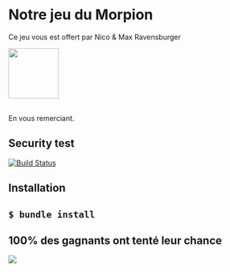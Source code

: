 <h1>
Notre jeu du Morpion</h1>

<p>
Ce jeu vous est offert par Nico & Max Ravensburger<br>
<p>
<img src="https://podcast.proxi-jeux.fr/wp-content/uploads/2017/10/ravensburger.png" style="width:100px;">
</p>
<br>
En vous remerciant. 
</p>

<h2>Security test</h2>
<p><a href="http://travis-ci.org/amro/gibbon" rel="nofollow"><img src="https://camo.githubusercontent.com/9781b2bd443dfd9fe00623f9c27ff0ae5349148c/68747470733a2f2f7365637572652e7472617669732d63692e6f72672f616d726f2f676962626f6e2e737667" alt="Build Status" data-canonical-src="https://secure.travis-ci.org/amro/gibbon.svg" style="max-width:100%;"></a></p>


<h2>Installation<h2>
<pre><code>$ bundle install 
</code></pre>


<h2> 100% des gagnants ont tenté leur chance</h2>
<p>
<img src="http://www.centpourcent-vosges.fr/wp-content/uploads/2018/09/morpion_1.3fda0133747.original.jpg">
</p>